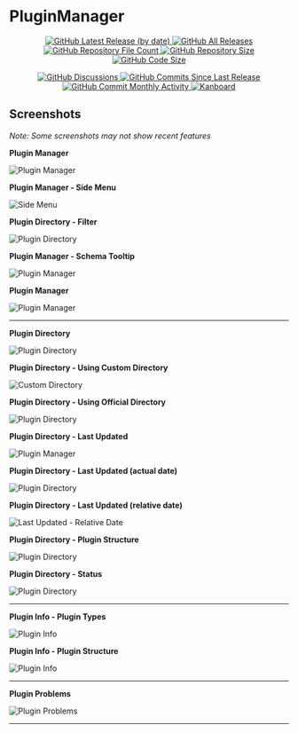 <h1 name="user-content-readme-top">PluginManager</h1>
<p align="center">
    <a href="https://github.com/aljawaid/PluginManager/releases">
        <img src="https://img.shields.io/github/v/release/aljawaid/PluginManager?style=for-the-badge&color=brightgreen" alt="GitHub Latest Release (by date)" title="GitHub Latest Release (by date)">
    </a>
    <a href="https://github.com/aljawaid/PluginManager/releases">
        <img src="https://img.shields.io/github/downloads/aljawaid/PluginManager/total?style=for-the-badge&color=orange" alt="GitHub All Releases" title="GitHub All Downloads">
    </a>
    <a href="https://github.com/aljawaid/PluginManager/releases">
        <img src="https://img.shields.io/github/directory-file-count/aljawaid/PluginManager?style=for-the-badge&color=orange" alt="GitHub Repository File Count" title="GitHub Repository File Count">
    </a>
    <a href="https://github.com/aljawaid/PluginManager/releases">
        <img src="https://img.shields.io/github/repo-size/aljawaid/PluginManager?style=for-the-badge&color=orange" alt="GitHub Repository Size" title="GitHub Repository Size">
    </a>
    <a href="https://github.com/aljawaid/PluginManager/releases">
        <img src="https://img.shields.io/github/languages/code-size/aljawaid/PluginManager?style=for-the-badge&color=orange" alt="GitHub Code Size" title="GitHub Code Size">
    </a>
</p>
<p align="center">
    <a href="https://github.com/aljawaid/PluginManager/discussions">
        <img src="https://img.shields.io/github/discussions/aljawaid/PluginManager?style=for-the-badge&color=blue" alt="GitHub Discussions" title="Read Discussions">
    </a>
    <a href="https://github.com/aljawaid/PluginManager/compare">
        <img src="https://img.shields.io/github/commits-since/aljawaid/PluginManager/latest?include_prereleases&style=for-the-badge&color=blue" alt="GitHub Commits Since Last Release" title="GitHub Commits Since Last Release">
    </a>
    <a href="https://github.com/aljawaid/PluginManager/compare">
        <img src="https://img.shields.io/github/commit-activity/m/aljawaid/PluginManager?style=for-the-badge&color=blue" alt="GitHub Commit Monthly Activity" title="GitHub Commit Monthly Activity">
    </a>
    <a href="https://github.com/kanboard/kanboard" title="Kanboard - Kanban Project Management Software">
        <img src="https://img.shields.io/badge/Plugin%20for-kanboard-D40000?style=for-the-badge&labelColor=000000" alt="Kanboard">
    </a>
</p>

## Screenshots

_Note: Some screenshots may not show recent features_

**Plugin Manager**

![Plugin Manager](../master/Screenshots/screenshot-plugin-manager.png)

**Plugin Manager - Side Menu**

![Side Menu](../master/Screenshots/screenshot-plugin-manager-side-menu.png)

**Plugin Directory - Filter**

![Plugin Directory](../master/Screenshots/screenshot-plugin-manager-filter.png)

**Plugin Manager - Schema Tooltip**

![Plugin Manager](../master/Screenshots/screenshot-plugin-manager-schema-tooltip.png)

**Plugin Manager**

![Plugin Manager](../master/Screenshots/screenshot-plugin-manager-main.png)

------

**Plugin Directory**

![Plugin Directory](../master/Screenshots/screenshot-plugin-directory-main.png)

**Plugin Directory - Using Custom Directory**

![Custom Directory](../master/Screenshots/screenshot-plugin-directory-custom-directory.png)

**Plugin Directory - Using Official Directory**

![Plugin Directory](../master/Screenshots/screenshot-plugin-directory-official-directory.png)

**Plugin Directory - Last Updated**

![Plugin Manager](../master/Screenshots/screenshot-plugin-directory-last-updated.png)

**Plugin Directory - Last Updated (actual date)**

![Plugin Directory](../master/Screenshots/screenshot-plugin-directory-last-updated-actual.png)

**Plugin Directory - Last Updated (relative date)**

![Last Updated - Relative Date](../master/Screenshots/screenshot-plugin-directory-last-updated-relative.png)

**Plugin Directory - Plugin Structure**

![Plugin Directory](../master/Screenshots/screenshot-plugin-directory-plugin-structure-tooltip.png)

**Plugin Directory - Status**

![Plugin Directory](../master/Screenshots/screenshot-plugin-directory-status.png)

------

**Plugin Info - Plugin Types**

![Plugin Info](../master/Screenshots/screenshot-plugin-info-types.png)

**Plugin Info - Plugin Structure**

![Plugin Info](../master/Screenshots/screenshot-plugin-info-structure.png)

------

**Plugin Problems**

![Plugin Problems](../master/Screenshots/screenshot-plugin-problems.png)

------
